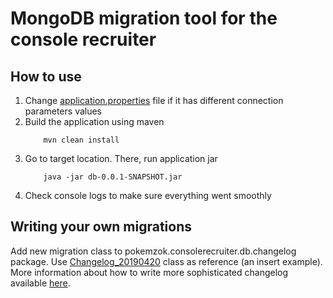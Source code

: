 # MongoDB migration tool for the console recruiter

## How to use
1. Change [application.properties](/console-recruiter-db-version-control/src/main/resources/application.properties) file if it has different connection parameters values
2. Build the application using maven
    ```
        mvn clean install
    ```  
3. Go to target location. There, run application jar
    ```
        java -jar db-0.0.1-SNAPSHOT.jar
    ```
4. Check console logs to make sure everything went smoothly

## Writing your own migrations
Add new migration class to pokemzok.consolerecruiter.db.changelog package. Use [Changelog_20190420](/console-recruiter-db-version-control/src/main/java/pokemzok/consolerecruiter/db/changelogs/question/Changelog_20190420.java) class as reference (an insert example). More information about how to write more sophisticated changelog available [here](https://github.com/cybuch/mongobeeJ).

